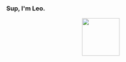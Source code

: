 ### Sup, I'm Leo.
<div id="header" align="center">
 <img src="https://media.giphy.com/media/XGqDsE3owV0RO/giphy.gif" width=100/>
</div>




<!--
**Ns1ght/Ns1ght** is a ✨ _special_ ✨ repository because its `README.md` (this file) appears on your GitHub profile.

Here are some ideas to get you started:

- 🔭 I’m currently working on ...
- 🌱 I’m currently learning ...
- 👯 I’m looking to collaborate on ...
- 🤔 I’m looking for help with ...
- 💬 Ask me about ...
- 📫 How to reach me: ...
- 😄 Pronouns: ...
- ⚡ Fun fact: ...
-->
